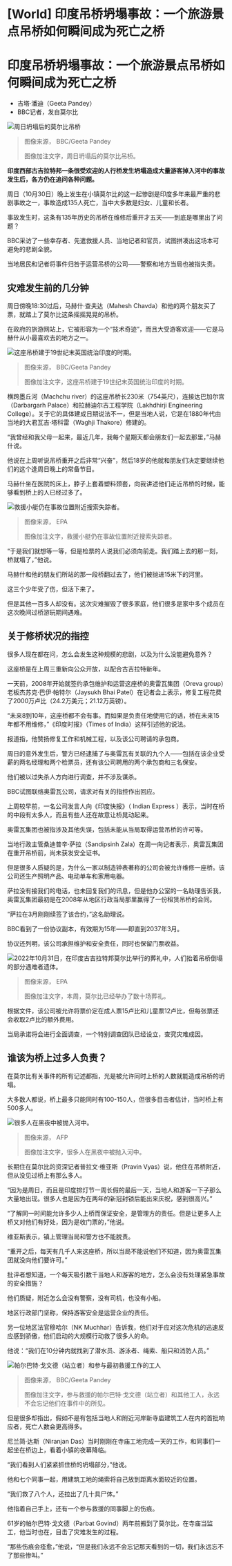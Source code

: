 # [World] 印度吊桥坍塌事故：一个旅游景点吊桥如何瞬间成为死亡之桥

#  印度吊桥坍塌事故：一个旅游景点吊桥如何瞬间成为死亡之桥

  * 吉塔·潘迪（Geeta Pandey） 
  * BBC记者，发自莫尔比 


![周日坍塌后的莫尔比吊桥](_127473714_bridgebbc.png)

> 图像来源，  BBC/Geeta Pandey
>
> 图像加注文字，周日坍塌后的莫尔比吊桥。

**印度西部古吉拉特邦一条很受欢迎的人行桥发生坍塌造成大量游客掉入河中的事故发生后，各方仍在追问各种问题。**

周日（10月30日）晚上发生在小镇莫尔比的这一起惨剧是印度多年来最严重的悲剧事故之一，事故造成135人死亡，当中大多数是妇女、儿童和长者。

事故发生时，这条有135年历史的吊桥在维修后重开才五天——到底是哪里出了问题？

BBC采访了一些幸存者、先遣救援人员、当地记者和官员，试图拼凑出这场本可避免的悲剧全貌。

当地居民和记者将事件归咎于运营吊桥的公司——警察和地方当局也被指失责。

##  灾难发生前的几分钟

周日傍晚18:30过后，马赫什·查夫达（Mahesh Chavda）和他的两个朋友买了票，就踏上了莫尔比这条摇摇晃晃的吊桥。

在政府的旅游网站上，它被形容为一个“技术奇迹”，而且大受游客欢迎——它是马赫什从小最喜欢去的地方之一。

![这座吊桥建于19世纪末英国统治印度的时期。](_127473770_bridge2bbc.png)

> 图像来源，  BBC/Geeta Pandey
>
> 图像加注文字，这座吊桥建于19世纪末英国统治印度的时期。

横跨墨丘河（Machchu river）的这座吊桥长230米（754英尺），连接达巴加尔宫（Darbargarh Palace）和拉赫迪尔吉工程学院（Lakhdhirji Engineering College）。关于它的具体建成日期说法不一，但是当地人说，它是在1880年代由当地的大君瓦吉·塔科雷（Waghji Thakore）修建的。

“我曾经和我父母一起来，最近几年，我每个星期天都会朋友们一起去那里，”马赫什说。

他说在上周听说吊桥重开之后非常“兴奋”，然后18岁的他就和朋友们决定要继续他们的这个逢周日晚上的常备节目。

马赫什坐在医院的床上，脖子上套着塑料颈套，向我讲述他们走近吊桥的时候，能够看到桥上的人已经过多了。

![救援小艇仍在事故位置附近搜索失踪者。](_127473890_0e6e6e5e-ade8-43f6-80bc-ee13729c0b7a.jpg)

> 图像来源，  EPA
>
> 图像加注文字，救援小艇仍在事故位置附近搜索失踪者。

“于是我们就想等一等，但是检票的人说我们必须向前走。我们踏上去的那一刻，桥就塌了，”他说。

马赫什和他的朋友们所站的那一段桥翻过去了，他们被抛进15米下的河里。

这三个少年受了伤，但活下来了。

但是其他一百多人却没有。这次灾难摧毁了很多家庭，他们很多是家中多个成员在这次晚间过桥游玩期间遇难。

##  关于修桥状况的指控

很多人现在都在问，怎么会发生这种规模的悲剧，以及为什么没能避免意外？

这座桥是在上周三重新向公众开放，以配合古吉拉特新年。

一天前，2008年开始就签约承包维护和运营这座桥的奥雷瓦集团（Oreva group）老板杰苏克·巴伊·帕特尔（Jaysukh Bhai Patel）在记者会上表示，修复工程花费了2000万卢比（24.2万美元；21.12万英镑）。

“未来8到10年，这座桥都不会有事。而如果是负责任地使用它的话，桥在未来15年都不用维修，”《印度时报》（Times of India）这样引述他的说法。

报道指，他赞扬修复工作和机械工程，以及该公司聘请的承包商。

周日的意外发生后，警方已经逮捕了与奥雷瓦有关联的九个人——包括在该企业受薪的两名经理和两个检票员，还有该公司聘用的两个承包商和三名保安。

他们被以过失杀人方向进行调查，并不涉及谋杀。

BBC试图联络奥雷瓦公司，请求对有关的指控作出回应。

上周较早前，一名公司发言人向《印度快报》（ Indian Express  ）表示，当时在桥的中段有太多人，而且有些人还在故意让桥晃动起来。

奥雷瓦集团也被指涉及其他失误，包括未能从当局取得运营吊桥的许可等。

当地行政主管桑迪普辛·萨拉（Sandipsinh Zala）在周一向记者表示，奥雷瓦集团在重开吊桥前，尚未获发安全证书。

但是很多人质疑的是，为什么一家以制造钟表著称的公司会被允许维修一座桥。该公司还生产照明产品、电动单车和家用电器。

萨拉没有接我们的电话，也未回复我们的讯息，但是他办公室的一名助理告诉我，奥雷瓦集团最初是在2008年从地区行政当局那里赢得了一份租赁吊桥的合同。

“萨拉在3月刚刚续签了该合约，”这名助理说。

BBC看到了一份协议副本，有效期为15年——即直到2037年3月。

协议还列明，该公司承担维护和安全责任，同时也保留门票收益。

![2022年10月31日，在印度古吉拉特邦莫尔比举行的葬礼中，人们抬着吊桥倒塌的部分遇难者遗体。](_127474019_6fca1e90-dada-4ff5-bff7-99bbf5211483.jpg)

> 图像来源，  EPA
>
> 图像加注文字，本周，莫尔比已经举办了数十场葬礼。

根据文件，该公司被允许将票价定在成人票15卢比和儿童票12卢比，但每张票还会收取2卢比的额外费用。

当局承诺将会进行全面调查，一个特别调查团队已经设立，查究灾难成因。

##  谁该为桥上过多人负责？

在莫尔比有关事件的所有记述都指，光是被允许同时上桥的人数就能造成吊桥的坍塌。

大多数人都说，桥上最多只能同时有100-150人，但很多目击者估计，当时桥上有500多人。

![很多人在黑夜中被抛入河中。](_127431551_7c310191-de13-4f1e-b374-371d31d93b9d.jpg)

> 图像来源，  AFP
>
> 图像加注文字，很多人在黑夜中被抛入河中。

长期住在莫尔比的资深记者普拉文·维亚斯（Pravin Vyas）说，他住在吊桥附近，但从没见过桥上有那么多人。

“因为是周日，而且是印度排灯节一周长假的最后一天，当地人和游客一下子那么大量地出现。很多人也是因为在两年的新冠封锁后能出来庆祝，感到很高兴。”

“了解同一时间能允许多少人上桥而保证安全，是管理方的责任。但是让更多人上桥又对他们有好处，因为是收门票的，”他说。

维亚斯表示，镇上管理当局和警方也不能脱责。

“重开之后，每天有几千人来这座桥，所以当局不能说他们不知道，因为奥雷瓦集团就没向他们要许可。”

批评者想知道，一个每天吸引数千当地人和游客的地方，怎么会没有处理紧急事故的安全措施？

他们质疑，附近怎么会没有警察，没有司机，也没有小船。

地区行政部门坚称，保持游客安全是运营企业的责任。

另一位地区法官穆哈尔（NK Muchhar）告诉我，他们对于应对这次危机的迅速反应感到骄傲，他们启动的大规模行动救了很多人的命。

他说：“我们在10分钟内就找到了潜水员、游泳者、绳索、船只和消防人员。”

![帕尔巴特·戈文德（站立者）和参与最初救援工作的工人](_127473886_parbatbbc.png)

> 图像来源，  BBC/Geeta Pandey
>
> 图像加注文字，参与救援的帕尔巴特·戈文德（站立者）和其他工人，永远不会忘记他们在事件中的所见。

但是很多却指出，假如不是有包括当地人和附近河岸新寺庙建筑工人在内的首批响应者，死亡人数会更高得多。

尼兰简·达斯（Niranjan Das）当时刚刚在寺庙工地完成一天的工作，和同事们一起坐在桥边上，看着小镇的夜幕降临。

“我们看到人们紧紧抓住桥的坍塌部分，”他说。

他和七个同事一起，用建筑工地的绳索将自己放到距离水面较近的位置。

“我们救了八个人，还拉出了几十具尸体。”

他指着自己手上，还有一个参与救援的同事脚上的伤痕。

61岁的帕尔巴特·戈文德（Parbat Govind）两年前搬到了莫尔比，在寺庙当监工，他当时也在，目击了灾难发生的过程。

“那些伤痕会痊愈，”他说，“但是我们永远不会忘记那天看到的一切，我们永远忘不了那些惨叫。”


